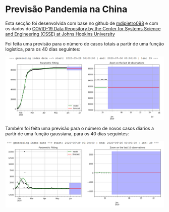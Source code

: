 # Previsão Pandemia na China
 
Esta secção foi desenvolvida com base no github de  [mdipietro098](https://github.com/mdipietro09/DataScience_ArtificialIntelligence_Utils) e com os dados do [ COVID-19 Data Repository by the Center for Systems Science and Engineering (CSSE) at Johns Hopkins University](https://github.com/CSSEGISandData/COVID-19)

Foi feita uma previsão para o número de casos totais a partir de uma função logística, para os 40 dias seguintes:

![Foto1](../figuras/ChinaTotal.png)

Também foi feita uma previsão para o número de novos casos diarios a partir de uma função gaussiana, para os 40 dias seguintes:

![Foto](../figuras/ChinaDiario.png)
